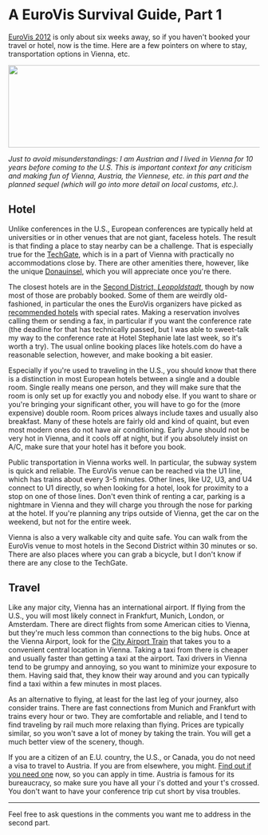 # A EuroVis Survival Guide, Part 1

<a href="http://eurovis.org/">EuroVis 2012</a> is only about six weeks away, so if you haven't booked your travel or hotel, now is the time. Here are a few pointers on where to stay, transportation options in Vienna, etc.

<a href="http://eurovis.org/"><img class="aligncenter size-full wp-image-1861" title="EuroVis 2012" alt="" src="https://media.eagereyes.org/wp-content/uploads/2012/04/eurovis-2012.png" width="600" height="165" /></a>

<em>Just to avoid misunderstandings: I am Austrian and I lived in Vienna for 10 years before coming to the U.S. This is important context for any criticism and making fun of Vienna, Austria, the Viennese, etc. in this part and the planned sequel (which will go into more detail on local customs, etc.).</em>

## Hotel

Unlike conferences in the U.S., European conferences are typically held at universities or in other venues that are not giant, faceless hotels. The result is that finding a place to stay nearby can be a challenge. That is especially true for the <a href="http://techgate.at/en/home/">TechGate</a>, which is in a part of Vienna with practically no accommodations close by. There are other amenities there, however, like the unique <a href="http://en.wikipedia.org/wiki/Donauinsel">Donauinsel</a>, which you will appreciate once you're there.

The closest hotels are in the <a href="http://en.wikipedia.org/wiki/Leopoldstadt">Second District, <em>Leopoldstadt</em></a>, though by now most of those are probably booked. Some of them are weirdly old-fashioned, in particular the ones the EuroVis organizers have picked as <a href="http://www.cg.tuwien.ac.at/eurovis2012/accomodation/hotel-information/">recommended hotels</a> with special rates. Making a reservation involves calling them or sending a fax, in particular if you want the conference rate (the deadline for that has technically passed, but I was able to sweet-talk my way to the conference rate at Hotel Stephanie late last week, so it's worth a try). The usual online booking places like hotels.com do have a reasonable selection, however, and make booking a bit easier.

Especially if you're used to traveling in the U.S., you should know that there is a distinction in most European hotels between a single and a double room. Single really means one person, and they will make sure that the room is only set up for exactly you and nobody else. If you want to share or you're bringing your significant other, you will have to go for the (more expensive) double room. Room prices always include taxes and usually also breakfast. Many of these hotels are fairly old and kind of quaint, but even most modern ones do not have air conditioning. Early June should not be very hot in Vienna, and it cools off at night, but if you absolutely insist on A/C, make sure that your hotel has it before you book.

Public transportation in Vienna works well. In particular, the subway system is quick and reliable. The EuroVis venue can be reached via the U1 line, which has trains about every 3-5 minutes. Other lines, like U2, U3, and U4 connect to U1 directly, so when looking for a hotel, look for proximity to a stop on one of those lines. Don't even think of renting a car, parking is a nightmare in Vienna and they will charge you through the nose for parking at the hotel. If you're planning any trips outside of Vienna, get the car on the weekend, but not for the entire week.

Vienna is also a very walkable city and quite safe. You can walk from the EuroVis venue to most hotels in the Second District within 30 minutes or so. There are also places where you can grab a bicycle, but I don't know if there are any close to the TechGate.

## Travel

Like any major city, Vienna has an international airport. If flying from the U.S., you will most likely connect in Frankfurt, Munich, London, or Amsterdam. There are direct flights from some American cities to Vienna, but they're much less common than connections to the big hubs. Once at the Vienna Airport, look for the <a href="http://www.cityairporttrain.com/">City Airport Train</a> that takes you to a convenient central location in Vienna. Taking a taxi from there is cheaper and usually faster than getting a taxi at the airport. Taxi drivers in Vienna tend to be grumpy and annoying, so you want to minimize your exposure to them. Having said that, they know their way around and you can typically find a taxi within a few minutes in most places.

As an alternative to flying, at least for the last leg of your journey, also consider trains. There are fast connections from Munich and Frankfurt with trains every hour or two. They are comfortable and reliable, and I tend to find traveling by rail much more relaxing than flying. Prices are typically similar, so you won't save a lot of money by taking the train. You will get a much better view of the scenery, though.

If you are a citizen of an E.U. country, the U.S., or Canada, you do not need a visa to travel to Austria. If you are from elsewhere, you might. <a href="http://www.austria.info/us/practical-information/passport-visa-regulations-1084572.html">Find out if you need one</a> now, so you can apply in time. Austria is famous for its bureaucracy, so make sure you have all your i's dotted and your t's crossed. You don't want to have your conference trip cut short by visa troubles.

<hr />

Feel free to ask questions in the comments you want me to address in the second part.
